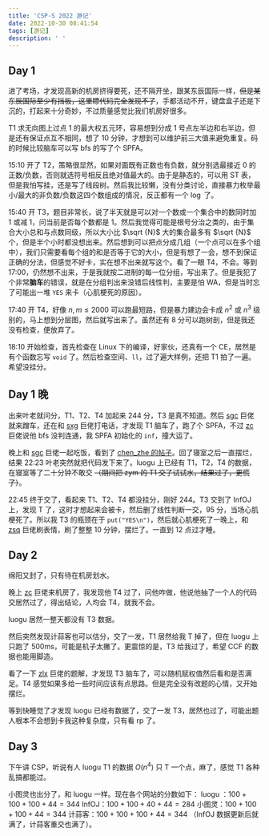 ```yaml
---
title: 'CSP-S 2022 游记'
date: 2022-10-30 08:41:54
tags: [游记]
description: ' '
---
```

## Day 1

进了考场，才发现高新的机房挤得要死，还不隔开坐，跟某东辰国际一样，~~但是某东辰国际至少有挡板，这里瞟代码完全发现不了~~，手都活动不开，键盘盒子还是下沉的，打起来十分奇妙，不过质量感觉比我们机房好很多。

T1 求无向图上过点 $1$ 的最大权五元环，容易想到分成 $1$ 号点左半边和右半边，但是还有保证点互不相同，想了 $10$ 分钟，才想到可以维护前三大值来避免重复。码的时候比较脑车可以写 bfs 的写了个 SPFA。

15:10 开了 T2，策略很显然，如果对面既有正数也有负数，就分别选最接近 $0$ 的正数/负数，否则就选符号相反且绝对值最大的。由于是静态的，可以用 ST 表，但是我怕写挂，还是写了线段树。然后我比较懒，没有分类讨论，直接暴力枚举最小/最大的非负数/负数这四个数组成的情况，反正都有一个 $\log$ 了。

15:40 开 T3，题目非常长，说了半天就是可以对一个数或一个集合中的数同时加 $1$ 或减 $1$，问当前是否每个数都是 $1$。然后我觉得可能是根号分治之类的，由于集合大小总和与点数同级，所以大小比 $\sqrt {N}$ 大的集合最多有 $\sqrt {N}$ 个，但是半个小时都没想出来。然后想到可以把点分成几组（一个点可以在多个组中），我们只需要看每个组的和是否等于它的大小，但是有想了一会，想不到保证正确的分法，但感觉不好卡，实在想不出来就写这个。看了一眼 T4，不会。等到 17:00，仍然想不出来，于是我就按二进制的每一位分组，写出来了。但是我犯了个非常**脑车**的错误，就是在分组判出来没错后线性判，主要是怕 WA，但是当时忘了可能出一堆 `YES` 来卡（心肌梗死的原因）。

17:40 开 T4，好像 $n,m \leq 2000$ 可以跑最短路，但是暴力建边会卡成 $n^2$ 或 $n^3$ 级别的，马上想到分层图，然后就写出来了。虽然还有 $8$ 分可以跑树剖，但是我还没有检查，便放弃了。

18:10 开始检查，首先检查在 Linux 下的编译，好家伙，还真有一个 CE，居然是有个函数忘写 `void` 了。然后检查空间、`ll`，过了遍大样例，还把 T1 拍了一遍。希望没挂分。

## Day 1 晚

出来叶老就问分，T1、T2、T4 加起来 244 分，T3 是真不知道。然后 [sgc](https://sukwants.github.io/) 巨佬就来蹭车，还在和 [sxg](https://song-gan.github.io/) 巨佬打电话，才发现 T1 脑车了，跑了个 SPFA，不过 [zc](https://feynn.github.io/) 巨佬说他 bfs 没判连通，我 SPFA 初始化的 `inf`，撞大运了。

晚上和 [sgc](https://sukwants.github.io/) 巨佬一起吃饭，看到了 [chen_zhe 的帖子](https://www.luogu.com.cn/discuss/520101)。回了寝室之后一直摆烂，结果 22:23 叶老突然就把代码发下来了。luogu 上已经有 T1，T2，T4 的数据，在寝室等了二十分钟不敢交 ~~（期间把 zym 的 T1 交了试试水，结果过了，更慌了）~~。

22:45 终于交了，看起来 T1、T2、T4 都没挂分，刚好 244。T3 交到了 InfOJ 上，发现 T 了，这时才想起来会被卡，然后删了线性判断一交，95 分，当场心肌梗死了。所以我 T3 的瓶颈在于 `put("YES\n")`，然后就心肌梗死了一晚上，和 [zsq](https://wtyakioi.github.io/) 巨佬刷表情，刷了整整 $10$ 分钟，摆烂了。一直到 12 点过才睡。

## Day 2

绵阳又封了，只有待在机房划水。

晚上 [zc](https://feynn.github.io/) 巨佬来机房了，我发现他 T4 过了，问他咋做，他说他抽了一个人的代码交居然过了，得出结论，人均会 T4，就我不会。

luogu 居然一整天都没有 T3 数据。

然后突然发现计蒜客也可以估分，交了一发，T1 居然给我 T 掉了，但在 luogu 上只跑了 500ms，可能是机子太撇了。更震惊的是，T3 给我过了，希望 CCF 的数据也能用脚造。

看了一下 [zlx](https://blog.zlx.pw/) 巨佬的题解，才发现 T3 脑车了，可以随机赋权值然后看和是否满足。T4 感觉如果多给一些时间应该有点思路。但是完全没有改题的心情，又开始摆烂。

等到快睡觉了才发现 luogu 已经有数据了，交了一发 T3，居然也过了，可能出题人根本不会想到卡我这种复杂度，只有看 rp 了。

## Day 3

下午讲 CSP，听说有人 luogu  T1 的数据 $O(n^4)$ 只 T 一个点，麻了，感觉 T1 各种乱搞都能过。

小图灵也出分了，和 luogu 一样。现在各个网站的分数如下：
luogu ：$100+100+100+44=344$
InfOJ：$100+100+40+44=284$
小图灵：$100+100+100+44=344$
计蒜客：$100+100+100+44=344$
（InfOJ 数据更新后就满了，计蒜客重交也满了）。